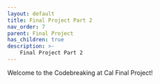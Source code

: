 ```yaml
---
layout: default
title: Final Project Part 2
nav_order: 7
parent: Final Project
has_children: true
description: >-
    Final Project Part 2
---
```


Welcome to the Codebreaking at Cal Final Project!